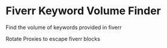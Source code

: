 # Fiverr Keyword Volume Finder
 Find the volume of keywords provided in fiverr

Rotate Proxies to escape fiverr blocks
